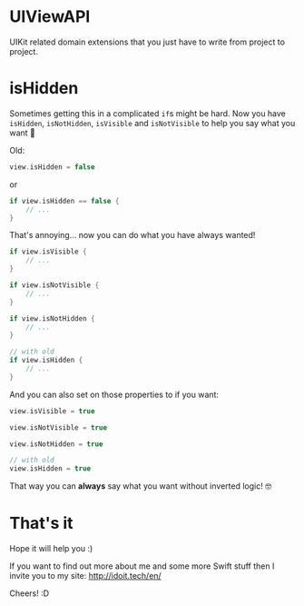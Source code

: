 # UIViewAPI

UIKit related domain extensions that you just have to write from project to project.

# isHidden

Sometimes getting this in a complicated `if`s might be hard. Now you have `isHidden`, `isNotHidden`, `isVisible` and `isNotVisible` to help you say what you want 💬

Old:
```swift
view.isHidden = false
```
or
```swift
if view.isHidden == false {
    // ...
}
```

That's annoying... now you can do what you have always wanted!

```swift
if view.isVisible {
    // ...
}

if view.isNotVisible {
    // ...
}

if view.isNotHidden {
    // ...
}

// with old
if view.isHidden {
    // ...
}

```

And you can also set on those properties to if you want:

```swift
view.isVisible = true

view.isNotVisible = true   

view.isNotHidden = true

// with old
view.isHidden = true

```

That way you can **always** say what you want without inverted logic! 🤓

# That's it

Hope it will help you :)

If you want to find out more about me and some more Swift stuff then I invite you to my site: http://idoit.tech/en/

Cheers! :D

